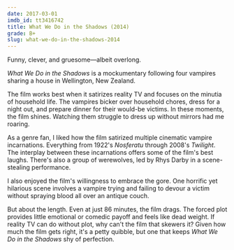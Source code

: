 ```yaml
---
date: 2017-03-01
imdb_id: tt3416742
title: What We Do in the Shadows (2014)
grade: B+
slug: what-we-do-in-the-shadows-2014
---
```


Funny, clever, and gruesome—albeit overlong.

_What We Do in the Shadows_ is a mockumentary following four vampires sharing a house in Wellington, New Zealand.

The film works best when it satirizes reality TV and focuses on the minutia of household life. The vampires bicker over household chores, dress for a night out, and prepare dinner for their would-be victims. In these moments, the film shines. Watching them struggle to dress up without mirrors had me roaring.

As a genre fan, I liked how the film satirized multiple cinematic vampire incarnations. Everything from 1922's _Nosferatu_ through 2008's <span data-imdb-id="tt0119594">_Twilight_</span>. The interplay between these incarnations offers some of the film's best laughs. There's also a group of werewolves, led by Rhys Darby in a scene-stealing performance.

I also enjoyed the film's willingness to embrace the gore. One horrific yet hilarious scene involves a vampire trying and failing to devour a victim without spraying blood all over an antique couch.

But about the length. Even at just 86 minutes, the film drags. The forced plot provides little emotional or comedic payoff and feels like dead weight. If reality TV can do without plot, why can't the film that skewers it? Given how much the film gets right, it's a petty quibble, but one that keeps _What We Do in the Shadows_ shy of perfection.
